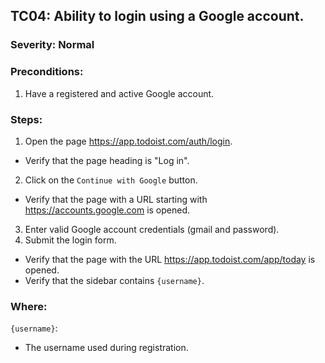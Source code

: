 ## TC04: Ability to login using a Google account.
### Severity: Normal
### Preconditions:
1. Have a registered and active Google account.
### Steps:
1. Open the page https://app.todoist.com/auth/login.
* Verify that the page heading is "Log in".
2. Click on the `Continue with Google` button.
* Verify that the page with a URL starting with
 https://accounts.google.com is opened.
3. Enter valid Google account credentials (gmail and password).
4. Submit the login form.
* Verify that the page with the URL https://app.todoist.com/app/today is opened.
* Verify that the sidebar contains `{username}`.
### Where:
`{username}`:
* The username used during registration.